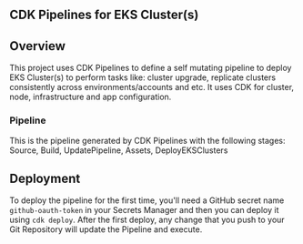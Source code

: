 ## CDK Pipelines for EKS Cluster(s)

## Overview

This project uses CDK Pipelines to define a self mutating pipeline to deploy EKS Cluster(s) to perform tasks like: cluster upgrade, replicate clusters consistently across environments/accounts and etc. It uses CDK for cluster, node, infrastructure and app configuration.

### Pipeline

This is the pipeline generated by CDK Pipelines with the following stages: Source, Build, UpdatePipeline, Assets, DeployEKSClusters

## Deployment

To deploy the pipeline for the first time, you'll need a GitHub secret name `github-oauth-token` in your Secrets Manager and then you can deploy it using `cdk deploy`. After the first deploy, any change that you push to your Git Repository will update the Pipeline and execute.







